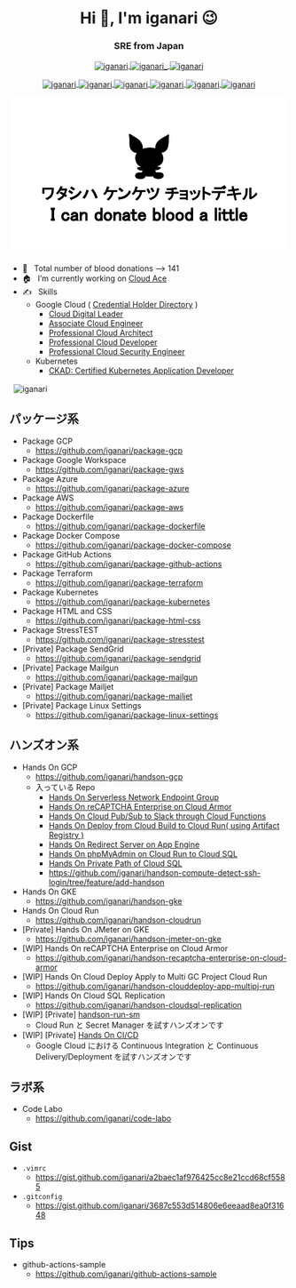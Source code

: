 
<!--
<p align="left">
  <img src="https://komarev.com/ghpvc/?username=iganari" alt="iganari" />
</p>
-->




<!--
<h3 align="center">A passionate frontend developer from India</h3>

<p align="left"> <img src="https://komarev.com/ghpvc/?username=iganari" alt="iganari" /> </p>

<p align="left"><img src="https://www.vectorlogo.zone/logos/microsoft_azure/microsoft_azure-icon.svg" alt="azure" width="40" height="40"/>  <img src="https://www.vectorlogo.zone/logos/firebase/firebase-icon.svg" alt="firebase" width="40" height="40"/> <img src="https://www.vectorlogo.zone/logos/google_cloud/google_cloud-icon.svg" alt="gcp" width="40" height="40"/> <img src="https://www.vectorlogo.zone/logos/jenkins/jenkins-icon.svg" alt="jenkins" width="40" height="40"/> <img src="https://www.vectorlogo.zone/logos/kubernetes/kubernetes-icon.svg" alt="kubernetes" width="40" height="40"/>  <img src="https://devicons.github.io/devicon/devicon.git/icons/python/python-original.svg" alt="python" width="40" height="40"/> <img src="https://www.vectorlogo.zone/logos/vagrantup/vagrantup-icon.svg" alt="vagrant" width="40" height="40"/></p><p><img align="left" src="https://github-readme-stats.vercel.app/api/top-langs/?username=iganari&layout=compact&hide=html" alt="iganari" /></p>

<p>&nbsp;<img align="center" src="https://github-readme-stats.vercel.app/api?username=iganari&show_icons=true" alt="iganari" /></p>


hoge | huga
:- | :-
Devops | <p align="left"><img src="https://devicons.github.io/devicon/devicon.git/icons/docker/docker-original-wordmark.svg" alt="docker" width="40" height="40"/></p>
Other | <p align="left"><img src="https://devicons.github.io/devicon/devicon.git/icons/linux/linux-original.svg" alt="linux" width="40" height="40"/></p>
-->




<h1 align="center">Hi 👋, I'm iganari 😉</h1>

<h3 align="center">
  SRE from Japan
</h3>


<p align="center">
  <a href="https://dev.to/iganari" target="blank">
    <!-- https://www.svgrepo.com/ -->
    <img align="center" src="https://cdn.jsdelivr.net/npm/simple-icons@3.0.1/icons/dev-dot-to.svg" alt="iganari" height="30" width="30" />
  </a>
  <a href="https://twitter.com/iganari_" target="blank">
    <img align="center" src="https://cdn.jsdelivr.net/npm/simple-icons@3.0.1/icons/twitter.svg" alt="iganari_" height="30" width="30" />
  </a>
  <a href="https://www.linkedin.com/in/iganari/" target="blank">
    <img align="center" src="https://cdn.jsdelivr.net/npm/simple-icons@3.0.1/icons/linkedin.svg" alt="iganari" height="30" width="30" />
  </a>
</p>

<p align="center">
  <a href="https://www.credential.net/fd61b04b-eb51-4460-839a-2659856023c3" target="blank">
    <img align="center" src="https://api.accredible.com/v1/frontend/credential_website_embed_image/badge/47478195" alt="iganari" height="100" width="100" />
  </a>
  <a href="https://www.credential.net/1a05b754-280e-45f5-880b-ec5a1edaeba9" target="blank">
    <img align="center" src="https://api.accredible.com/v1/frontend/credential_website_embed_image/badge/48652412" alt="iganari" height="100" width="100" />
  </a>
  <a href="https://www.credential.net/18e4be4b-81dd-4d0d-a352-039045eae7f6" target="blank">
    <img align="center" src="https://api.accredible.com/v1/frontend/credential_website_embed_image/badge/24447230" alt="iganari" height="100" width="100" />
  </a>
  <a href="https://www.credential.net/d72749f0-81ff-4207-90a8-aae98f248b85" target="blank">
    <img align="center" src="https://api.accredible.com/v1/frontend/credential_website_embed_image/badge/58566808" alt="iganari" height="100" width="100" />
  </a>
  <a href="https://www.credential.net/05f639af-dd05-4876-b938-a44cfdaace1c" target="blank">
    <img align="center" src="https://api.accredible.com/v1/frontend/credential_website_embed_image/badge/62665287" alt="iganari" height="100" width="100" />
  </a>
  <a href="https://www.credential.net/6393882d-3f8d-47ef-9064-32176eb7fba0" target="blank">
    <img align="center" src="https://api.accredible.com/v1/frontend/credential_website_embed_image/badge/51242933" alt="iganari" height="100" width="100" />
  </a>
</p>  


![](https://raw.githubusercontent.com/iganari/iganari/main/logo-kenketsu.png)

- 💉 &nbsp; Total number of blood donations --> 141
- 🏠 &nbsp; I’m currently working on [Cloud Ace](https://www.cloud-ace.jp/)
- ✍ &nbsp; Skills
  - Google Cloud ( [Credential Holder Directory](https://googlecloudcertified.credential.net/profile/7e4337e2ced3d88a0d03fbe45f212bf10876dcf4) )
    - [Cloud Digital Leader](https://www.credential.net/fd61b04b-eb51-4460-839a-2659856023c3)
    - [Associate Cloud Engineer](https://www.credential.net/1a05b754-280e-45f5-880b-ec5a1edaeba9)
    - [Professional Cloud Architect](https://www.credential.net/18e4be4b-81dd-4d0d-a352-039045eae7f6)
    - [Professional Cloud Developer](https://www.credential.net/d72749f0-81ff-4207-90a8-aae98f248b85)
    - [Professional Cloud Security Engineer](https://www.credential.net/05f639af-dd05-4876-b938-a44cfdaace1c)
  - Kubernetes
    - [CKAD: Certified Kubernetes Application Developer](https://www.credly.com/badges/c57a3511-77fd-48d0-a26b-8b5b7be4ec40)

<!--
画層の埋め込みテスト
<img alt="Professional Cloud Security Engineer" src="https://api.accredible.com/v1/frontend/credential_website_embed_image/badge/62665287" width="50" height="50">
-->

<!--
- 🌱 I’m currently learning ...
- 👯 I’m looking to collaborate on ...
- 🤔 I’m looking for help with ...
- 💬 Ask me about ...
- 📫 How to reach me: ...
- 😄 Pronouns: ...
- ⚡ Fun fact: ...
-->

<!--
<h1 align="center">Hi 👋, I'm iganari</h1>
<h3 align="center">A passionate frontend developer from India</h3>



- 🌱 I’m currently learning **name**

- 👯 I’m looking to collaborate on [name](https://link.org)

- 🤝 I’m looking for help with [name](https://link.org)

- 👨‍💻 All of my projects are available at [name](name)

- 📝 I regulary write articles on [name](name)

- 💬 Ask me about **name**

- 📫 How to reach me **name**

- ⚡ Fun fact **name**

<p align="left"><img src="https://www.vectorlogo.zone/logos/kubernetes/kubernetes-icon.svg" alt="kubernetes" width="40" height="40"/></p>
-->


<p>&nbsp;
  <img align="center" src="https://github-readme-stats.vercel.app/api?username=iganari&show_icons=true" alt="iganari" />
</p>


<!--

<p>
  <img align="left" src="https://github-readme-stats.vercel.app/api/top-langs/?username=iganari&layout=compact&hide=html" alt="iganari" />
</p>

-->


## パッケージ系

+ Package GCP
  + https://github.com/iganari/package-gcp
+ Package Google Workspace
  + https://github.com/iganari/package-gws
+ Package Azure
  + https://github.com/iganari/package-azure
+ Package AWS
  + https://github.com/iganari/package-aws
+ Package Dockerfile
  + https://github.com/iganari/package-dockerfile
+ Package Docker Compose
  + https://github.com/iganari/package-docker-compose
+ Package GitHub Actions
  + https://github.com/iganari/package-github-actions
+ Package Terraform
  + https://github.com/iganari/package-terraform
+ Package Kubernetes
  + https://github.com/iganari/package-kubernetes
+ Package HTML and CSS
  + https://github.com/iganari/package-html-css
+ Package StressTEST
  + https://github.com/iganari/package-stresstest
+ [Private] Package SendGrid
  + https://github.com/iganari/package-sendgrid
+ [Private] Package Mailgun
  + https://github.com/iganari/package-mailgun
+ [Private] Package Mailjet
  + https://github.com/iganari/package-mailjet
+ [Private] Package Linux Settings
  + https://github.com/iganari/package-linux-settings


## ハンズオン系

+ Hands On GCP
  + https://github.com/iganari/handson-gcp
  + 入っている Repo
    + [Hands On Serverless Network Endpoint Group](https://github.com/iganari/handson-serverless-neg)
    + [Hands On reCAPTCHA Enterprise on Cloud Armor](https://github.com/iganari/handson-recaptcha-enterprise-on-cloud-armor)
    + [Hands On Cloud Pub/Sub to Slack through Cloud Functions](https://github.com/iganari/handson-cloudpubsub-to-slack-through-cloudfunctions)
    + [Hands On Deploy from Cloud Build to Cloud Run( using Artifact Registry )](https://github.com/iganari/handson-build-ar-run)
    + [Hands On Redirect Server on App Engine](https://github.com/iganari/handson-gae-redirect-svr)
    + [Hands On phpMyAdmin on Cloud Run to Cloud SQL](https://github.com/iganari/handson-run-phpmyadmin-sql)
    + [Hands On Private Path of Cloud SQL](https://github.com/iganari/handson-cloudsql-private-path )
    + https://github.com/iganari/handson-compute-detect-ssh-login/tree/feature/add-handson
+ Hands On GKE
  + https://github.com/iganari/handson-gke
+ Hands On Cloud Run
  + https://github.com/iganari/handson-cloudrun
+ [Private] Hands On JMeter on GKE
  + https://github.com/iganari/handson-jmeter-on-gke
+ [WIP] Hands On reCAPTCHA Enterprise on Cloud Armor
  + https://github.com/iganari/handson-recaptcha-enterprise-on-cloud-armor
+ [WIP] Hands On Cloud Deploy Apply to Multi GC Project Cloud Run
  + https://github.com/iganari/handson-clouddeploy-app-multipj-run
+ [WIP] Hands On Cloud SQL Replication
  + https://github.com/iganari/handson-cloudsql-replication
+ [WIP] [Private] [handson-run-sm](https://github.com/iganari/handson-run-sm)
  + Cloud Run と Secret Manager を試すハンズオンです
+ [WIP] [Private] [Hands On CI/CD](https://github.com/iganari/handson-cicd)
  + Google Cloud における Continuous Integration と Continuous Delivery/Deployment を試すハンズオンです


## ラボ系

+ Code Labo
  + https://github.com/iganari/code-labo

## Gist

+ `.vimrc`
  + https://gist.github.com/iganari/a2baec1af976425cc8e21ccd68cf5585
+ `.gitconfig`
  + https://gist.github.com/iganari/3687c553d514806e6eeaad8ea0f31648

## Tips

+ github-actions-sample
  + https://github.com/iganari/github-actions-sample
